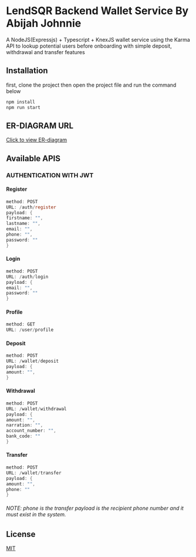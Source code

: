 # LendSQR Backend Wallet Service By Abijah Johnnie

A NodeJS(Expressjs) + Typescript + KnexJS wallet service  using the Karma API to lookup potential users before onboarding with simple deposit, withdrawal and transfer features

## Installation

first, clone the project then open the project file and run the command below

```bash
npm install
npm run start
```

## ER-DIAGRAM URL
[Click to view ER-diagram](https://dbdesigner.page.link/XSgTSraTKR4hBHkL8)


## Available APIS

### AUTHENTICATION WITH JWT

#### Register
```c
method: POST
URL: /auth/register
payload: {
firstname: "",
lastname: "",
email: "",
phone: "",
password: ""
}
```

#### Login
```c
method: POST
URL: /auth/login
payload: {
email: "",
password: ""
}
```

#### Profile
```c
method: GET
URL: /user/profile
```

#### Deposit
```c
method: POST
URL: /wallet/deposit
payload: {
amount: "",
}
```

#### Withdrawal
```c
method: POST
URL: /wallet/withdrawal
payload: {
amount: "",
narration: "",
account_number: "",
bank_code: ""
}
```

#### Transfer
```c
method: POST
URL: /wallet/transfer
payload: {
amount: "",
phone: ""
}
```
###### NOTE: phone is the transfer payload is the recipient phone number and it must exist in the system.


## License

[MIT](https://choosealicense.com/licenses/mit/)